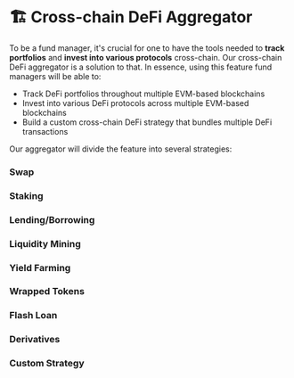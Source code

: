 # 🏗 Cross-chain DeFi Aggregator

To be a fund manager, it's crucial for one to have the tools needed to **track portfolios** and **invest into various protocols** cross-chain. Our cross-chain DeFi aggregator is a solution to that. In essence, using this feature fund managers will be able to:

* Track DeFi portfolios throughout multiple EVM-based blockchains
* Invest into various DeFi protocols across multiple EVM-based blockchains
* Build a custom cross-chain DeFi strategy that bundles multiple DeFi transactions

Our aggregator will divide the feature into several strategies:

### Swap

### Staking

### Lending/Borrowing

### Liquidity Mining

### Yield Farming

### Wrapped Tokens

### Flash Loan

### Derivatives

### Custom Strategy

